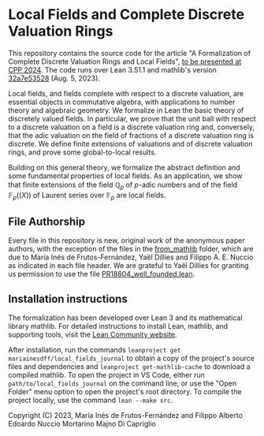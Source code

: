 # Local Fields and Complete Discrete Valuation Rings

This repository contains the source code for the article "A Formalization of Complete Discrete Valuation Rings and Local Fields", [to be presented at CPP 2024](https://popl24.sigplan.org/home/CPP-2024). 
The code runs over Lean 3.51.1 and mathlib's version [32a7e53528](https://github.com/leanprover-community/mathlib/tree/32a7e535287f9c73f2e4d2aef306a39190f0b504) (Aug. 5, 2023).

Local fields, and fields complete with respect to a discrete valuation, are essential objects in commutative algebra, with applications to number theory and algebraic geometry. We formalize in Lean the basic theory of discretely valued fields. In particular, we prove that the unit ball with respect to a discrete valuation on a field is a discrete valuation ring and, conversely, that the adic valuation on the field of fractions of a discrete valuation ring is discrete. We define finite extensions of valuations and of discrete valuation rings, and prove some global-to-local results. 

Building on this general theory, we formalize the abstract definition and some fundamental properties of local fields. As an application, we show that finite extensions of the field $\mathbb{Q}_p$ of $p$-adic numbers and of the field $\mathbb{F}_p((X))$ of Laurent series over $\mathbb{F}_p$ are local fields. 

## File Authorship
Every file in this repository is new, original work of the anonymous paper authors, with the exception of the files in the [from_mathlib](https://github.com/LCFT-Lean/local_fields/tree/master/src/from_mathlib) folder, which are due to María Inés de Frutos-Fernández, Yaël Dillies and Filippo A. E. Nuccio as indicated in each file header. We are grateful to Yaël Dillies for granting us permission to use the file [PR18604_well_founded.lean](https://github.com/LCFT-Lean/local_fields/blob/master/src/from_mathlib/PR18604_well_founded.lean).


## Installation instructions
The formalization has been developed over Lean 3 and its mathematical library mathlib. For detailed instructions to install Lean, mathlib, and supporting tools, visit the [Lean Community website](https://leanprover-community.github.io/lean3/get_started.html#regular-install).

After installation, run the commands `leanproject get mariainesdff/local_fields_journal` to obtain a copy of the project's source files and dependencies and `leanproject get-mathlib-cache` to download a compiled mathlib. To open the project in VS Code, either run `path/to/local_fields_journal` on the command line, or use the "Open Folder" menu option to open the project's root directory. To compile the project locally, use the command `lean --make src`.

Copyright (C) 2023, María Inés de Frutos-Fernández and Filippo Alberto Edoardo Nuccio Mortarino Majno Di Capriglio

